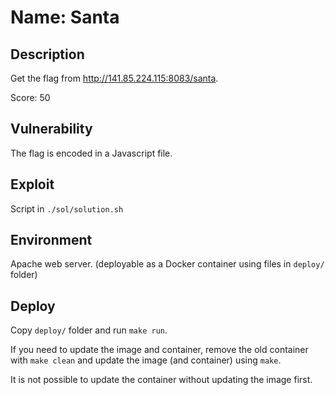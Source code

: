 # Name: Santa

## Description

Get the flag from http://141.85.224.115:8083/santa.

Score: 50

## Vulnerability

The flag is encoded in a Javascript file.

## Exploit

Script in `./sol/solution.sh`

## Environment

Apache web server. (deployable as a Docker container using files in `deploy/` folder)

## Deploy

Copy `deploy/` folder and run `make run`.

If you need to update the image and container, remove the old container with `make clean` and update the image (and container) using `make`.

It is not possible to update the container without updating the image first.
